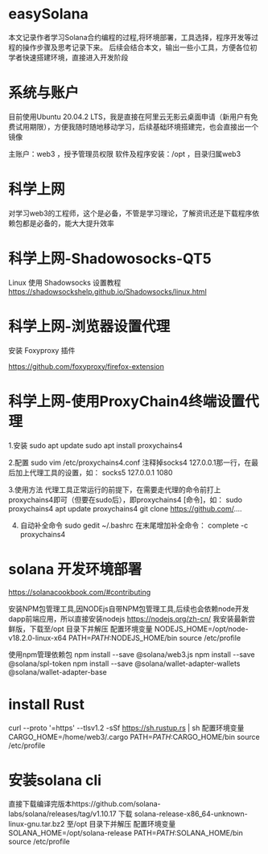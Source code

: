 # easySolana
本文记录作者学习Solana合约编程的过程,将环境部署，工具选择，程序开发等过程的操作步骤及思考记录下来。
后续会结合本文，输出一些小工具，方便各位初学者快速搭建环境，直接进入开发阶段

# 系统与账户

目前使用Ubuntu 20.04.2 LTS，我是直接在阿里云无影云桌面申请（新用户有免费试用期限），方便我随时随地移动学习，后续基础环境搭建完，也会直接出一个镜像

主账户：web3 ，授予管理员权限
软件及程序安装：/opt ，目录归属web3


# 科学上网

对学习web3的工程师，这个是必备，不管是学习理论，了解资讯还是下载程序依赖包都是必备的，能大大提升效率

# 科学上网-Shadowosocks-QT5 

Linux 使用 Shadowsocks 设置教程  https://shadowsockshelp.github.io/Shadowsocks/linux.html

# 科学上网-浏览器设置代理

安装 Foxyproxy 插件 

https://github.com/foxyproxy/firefox-extension 

# 科学上网-使用ProxyChain4终端设置代理

1.安装
sudo apt update
sudo apt install proxychains4

2.配置
sudo vim /etc/proxychains4.conf
注释掉socks4 127.0.0.1那一行，在最后加上代理工具的设置，如：
socks5 127.0.0.1 1080

3.使用方法
代理工具正常运行的前提下，在需要走代理的命令前打上proxychains4即可（但要在sudo后），即proxychains4 [命令]，如：
sudo proxychains4 apt update
proxychains4 git clone https://github.com/....

4. 自动补全命令
sudo gedit ~/.bashrc
在末尾增加补全命令：
complete -c proxychains4


# solana 开发环境部署 
https://solanacookbook.com/#contributing

安装NPM包管理工具,因NODEjs自带NPM包管理工具,后续也会依赖node开发dapp前端应用，所以直接安装nodejs
https://nodejs.org/zh-cn/  我安装最新尝鲜版，下载至/opt 目录下并解压 
配置环境变量
NODEJS_HOME=/opt/node-v18.2.0-linux-x64
PATH=$PATH:$NODEJS_HOME/bin
source /etc/profile 

使用npm管理依赖包
npm install --save @solana/web3.js 
npm install --save @solana/spl-token
npm install --save @solana/wallet-adapter-wallets \
    @solana/wallet-adapter-base
    
# install Rust

curl --proto '=https' --tlsv1.2 -sSf https://sh.rustup.rs | sh
配置环境变量 
CARGO_HOME=/home/web3/.cargo
PATH=$PATH:$CARGO_HOME/bin
source /etc/profile

# 安装solana cli

直接下载编译完版本https://github.com/solana-labs/solana/releases/tag/v1.10.17 
下载 solana-release-x86_64-unknown-linux-gnu.tar.bz2  至/opt 目录下并解压 
配置环境变量 
SOLANA_HOME=/opt/solana-release
PATH=$PATH:$SOLANA_HOME/bin
source /etc/profile



